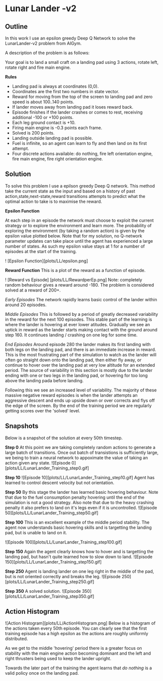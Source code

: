 # Lunar Lander -v2

## Outline
In this work I use an epsilon greedy Deep Q Network to solve the LunarLander-v2 problem from AIGym.

A description of the problem is as follows:

Your goal is to land a small craft on a landing pad using 3 actions, rotate left, rotate right and fire main engine.

__Rules__

+ Landing pad is always at coordinates (0,0). 
+ Coordinates are the first two numbers in state vector. 
+ Reward for moving from the top of the screen to landing pad and zero speed is about 100..140 points. 
+ If lander moves away from landing pad it loses reward back. 
+ Episode finishes if the lander crashes or comes to rest, receiving additional -100 or +100 points. 
+ Each leg ground contact is +10. 
+ Firing main engine is -0.3 points each frame. 
+ Solved is 200 points. 
+ Landing outside landing pad is possible. 
+ Fuel is infinite, so an agent can learn to fly and then land on its first attempt. 
+ Four discrete actions available: do nothing, fire left orientation engine, fire main engine, fire right orientation engine.


## Solution

To solve this problem I use a epilson greedy Deep Q network. This method take the current state as the input and based on a history of past action,state,next-state,reward transitions attempts to predict what the optimal action to take is to maximise the reward.

__Epsilon Function__

At each step in an episode the network must choose to exploit the current strategy or to explore the environment and learn more. The probability of exploring the environment (by taking a random action) is given by the epsilon value plotted below. Note that for my solution, no Q-network parameter updates can take place until the agent has experienced a large number of states. As such my epsilon value stays at 1 for a number of episodes at the start of the training.

! [Epsilon Function][plots/LL/epsilon.png]

__Reward Function__
This is a plot of the reward as a function of episode. 

! [Reward vs Episode] [plots/LL/RewardperEp.png]
Note: completely random behaviour gives a reward around -180. 
The problem is considered solved at a reward of 200+. 

*Early Episodes*
The network rapidly learns basic control of the lander within around 20 episodes. 

*Middle Episodes* 
This is followed by a period of greatly decreased variability in the reward for the next 100 episodes. This stable part of the learning is where the lander is hovering at ever lower atitudes. Gradually we see an uptick in reward as the lander starts making contact with the ground around step 160. It continues landing / crashing on one leg for some time.

*End Episodes*
Around episode 280 the lander makes its first landing with both legs on the landing pad, and there is an immediate increase in reward. This is the most frustrating part of the simulation to watch as the lander will often go straight down onto the landing pad, then either fly away, or continue to hover over the landing pad at very low altitude for an extended period. The source of variability in this section is mostly due to the lander ending with one or two legs in the landing pad, or hovering for too long above the landing pada before landing.

Following this we see an increased level of variability. The majority of these massive negative reward episodes is when the lander attempts an aggressive descent and ends up upside down or over corrects and flys off the edge of the screen. By the end of the training period we are regularly getting scores over the 'solved' level.

## Snapshots
Below is a snapshot of the solution at every 50th timestep.

__Step 0__
At this point we are taking completely random actions to generate a large batch of transitions. Once out batch of transistions is sufficiently large, we being to train a neural network to appoximate the value of taking an action given any state.
![Episode 0][plots/LL/LunarLander_Training_step0.gif]

__Step 10__
![Episode 10][plots/LL/LunarLander_Training_step10.gif]
Agent has learned to control descent velocity but not orientation.

__Step 50__
By this stage the lander has learned basic hovering behaviour. Note that due to the fuel consumption penalty hovering until the end of the simulation is not a good strategy. Also note that due to the heavy crashing penalty it also prefers to land on it's legs even if it is uncontrolled.
![Episode 50][plots/LL/LunarLander_Training_step50.gif]

__Step 100__
This is an excellent example of the middle period stability. The agent now understands basic hovering skills and is targetting the landing pad, but is unable to land on it.

![Episode 100][plots/LL/LunarLander_Training_step100.gif]

__Step 150__
Again the agent clearly knows how to hover and is targetting the landing pad, but hasn't quite learned how to slow down to land.
![Episode 150][plots/LL/LunarLander_Training_step150.gif]

__Step 250__
Agent is landing lander on one leg right in the middle of the pad, but is not oriented correctly and breaks the leg.
![Episode 250][plots/LL/LunarLander_Training_step250.gif]

__Step 350__
A solved solution.
![Episode 350][plots/LL/LunarLander_Training_step350.gif]


## Action Histogram

![Action Histogram][plots/LL/ActionHistogram.png]
Below is a histogram of the actions taken every 50th episode. You can clearly see that the first training episode has a high epsilon as the actions are roughly uniformly distributed.

As we get to the middle 'hovering' period there is a greater focus on stability with the main engine action becoming dominant and the left and right thrusters being used to keep the lander upright.

Towards the later part of the training the agent learns that *do nothing* is a valid policy once on the landing pad.
